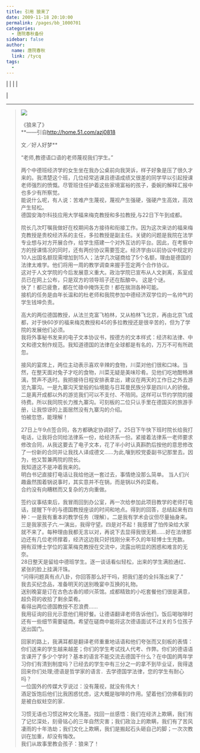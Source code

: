 ```yaml
---
title: 引用 狼来了
date: 2009-11-18 20:10:00
permalink: /pages/bb_1000701
categories: 
  - 唐院春秋备份
sidebar: false
author: 
  name: 唐院春秋
  link: /tycq
tags: 
  - 
---
```


|  |  |  |  
  
|  
  
---  
  
>  
>
> ![](http://img.blog.163.com/photo/l8M_GYHVMCV2E9kCWwbwFQ==/4519080751089939626.jpg)  
>  
> 《狼来了》  
>  **——引自<http://home.51.com/azj0818>  
>  
> 文／好人好梦**  
>  
>  “老师,教德语口语的老师蔑视我们学生。”  
>
> 两个中德班经济学的女生坐在我办公桌前向我哭诉，样子好象是压了很久才来的。我清楚这个班，几位经常逃课且德语成绩又很差的同学早以引起授课老师强烈的愤慨。尽管班住任护着这些家境富裕的孩子，委婉的解释汇报中也多少有所察觉。  
>  能说什么呢，有人说：苦难产生蔑视，蔑视产生强硬，强硬产生高效，高效产生轻松。  
>  德国安海尔科技应用大学福来梅克教授和多拉教授,与22日下午到成都。  
>
> 院长几次叮嘱我做好在校期间各方接待和衔接工作。因为这次来访的福来梅克教授是贵校经济系的主任，多拉教授是副主任。关键的问题是我院在法学专业想与对方开展合作，给学生搭建一个对外互访的平台。因此，在考察中方的授课情况的同时，还有两份协议需要签定。经济学由以前协议中规定的10人出国名额现需增加到15人；法学几次磋商给了5个名额，理由是德国的法律太难学。他们将用一周的教学调查来握手签定两个合作协议。  
>  这对于人文学院的今后发展意义重大。政治学院已宣布从人文剥离，系室成员已在网上公布，只是双方的领导班子还在酝酿中。 这是个谜。  
>  快了！都已疲惫，都在忙碌中掩饰无奈！都在揣测各种可能。  
>  接机的任务是由年长温和的杜老师和我院参加中德经济双学位的一名帅气的学生钱坤负责。  
>
> 高大的两位德国教授，从法兰克富飞柏林，又从柏林飞北京，再由北京飞成都，对于快60岁的福来梅克教授和45的多拉教授还是很辛苦的，但为了学院的发展他们必须。  
>  我将外事秘书发来的电子文本协议书，按德方的文本样式：经济和法律、中文和德文制作规范。我知道德国的法律在全球都是有名的，万万不可有所疏忽。  
>
> 接风的宴席上，两位主动表示喜欢辛辣的食物，川菜对他们很和口味。当然，在整天面对兔子才吃的食物，川菜无疑是美味珍肴。见他们吃地酣畅淋漓，赞声不迭时。我把接待日程安排表拿出，建议在两天的工作日之外去游览九寨沟。一是九寨沟天堂般的仙境能与日耳曼民族分享是四川人的骄傲。二是离开成都以外的游览我们可以不支付、不陪同。这样可以节约学院的接待费。所以我同院长力推九寨沟。可刻板的二位只认手里在德国买的旅游手册，让我惊讶的上面居然没有九寨沟的介绍。  
>  怕被忽悠，能理解！  
>
> 27日上午9点签合同，各方都确定协调好了。25日下午快下班时院长给我打电话，让我将合同给法律系一份，给经济系一份。紧接着法律系一老师要求修改合同，从我这要去了电子文本，花了半小时认真斟酌后按他的意思修改了一份新的合同并让我找人译成德文......为此,嚷到校党委副书记那里去。因为，他又暂兼两院的院长。  
>  我知道这不是冲着我来的。  
>  明白书记直接打电话让我给他送一套过去，事情绝没那么简单。 当人们兴趣盎然围着锅说事时，其实意并不在锅，而是锅以外的菜肴。  
>  合约没有向糟糕而又复杂的方向重做。  
>
> 签约议事结束后，我冒雨回到办公室，再一次给参加此项目教学的老师打电话，提醒下午的与德国教授座谈的时间和地点。得到的回答，总结起来有四种：一是我有重本的教学任务（理解）。二是我有学术会议但尽量抽身来。三是我家孩子六.一演出，我得守望。四是对不起！我感冒了怕传染给大家就不来了。每种理由我都无言以对，再说下去显得我很无赖......好在法律那边还有几位老师撑着，经济这边我只好找刚分来不久的年轻博士生充数。  
>  拥有双博士学位的富莱梅克教授在交流中，流露出明显的困惑和难言的无奈。  
>  28日整天是留给中德班学生。逐一谈话看似轻松，出来的学生满脸通红、紧张的脸上挂满汗珠。  
>  “问得问题真有点八卦，你回答那么好干吗，把我们差的全抖落出来了.”  
>  我去买纪念品，准备明天的送别晚宴中互换的礼物。  
>  送别晚宴是订在古色古香的顺兴茶馆。成都精致的小吃套餐他们很是满意，超负荷的收拾了剩余菜肴。  
>  看得出两位德国教授不忍浪费......  
>  我用征询的目光示意他们用好餐。让德语翻译老师告诉他们，饭后喝咖啡时还有一些细节需要磋商。希望在磋商中能将这次德语面试不过关的５位孩子送出国门。  
>
> 回家的路上，我满耳都是翻译老师重重地话语和他们夸张而又刻板的表情：你们送来的学生越来越差；你们的学生考试找人代考、作弊。你们的德语语言课开了多少个学时？基本的语言不能交流去德国干什么？在中国的两年学习你们有清到制度吗？已经去的学生中有三分之一的拿不到毕业证，我得退回来你们处理;德语是哲学家的语言．去学德国学法律，您的学生有耐心吗？  
>  一位国外的传媒大亨说过：没有蔑视，就没有伟大！  
>  酒足饭饱后他们比我困惑忧虑，这大概是咖啡的作用。望着他们仿佛看到的是被白蚁蛀空的家．  
>
> 习惯无语也习惯这种文化落差。找回一丝感悟：我们在经济上欺瞒，我们有了记忆深处，刻骨铭心的三年自然灾害；我们政治上的欺瞒，我们有了苦风凄雨的十年浩劫；我们文化上欺瞒，我们是搬起石头砸自己的脚；一次次教训在加重，却没有悔改。  
>  我们从故事里教会孩子：狼来了！  
>  
>